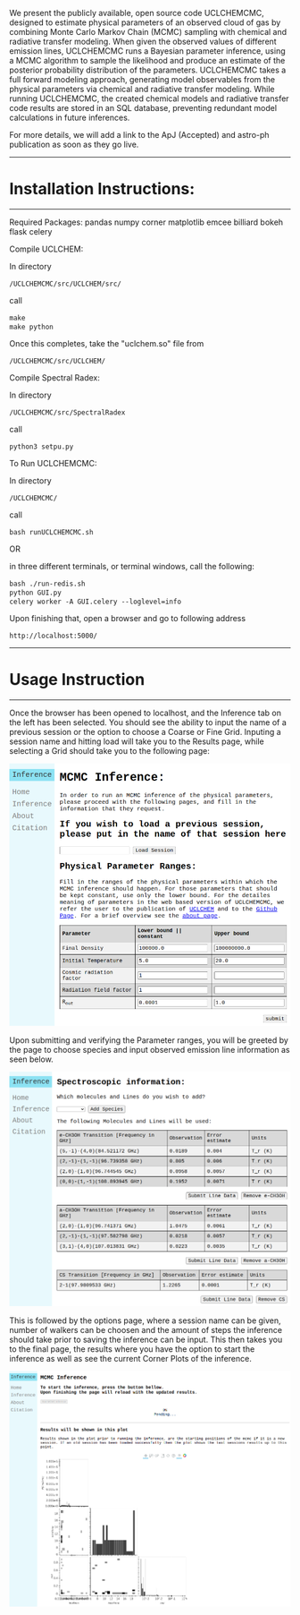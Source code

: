 We present the publicly available, open source code UCLCHEMCMC, designed to estimate physical parameters of an observed cloud of gas by combining Monte Carlo Markov Chain (MCMC) sampling with chemical and radiative transfer modeling. When given the observed values of different emission lines, UCLCHEMCMC runs a Bayesian parameter inference, using a MCMC algorithm to sample the likelihood and produce an estimate of the posterior probability distribution of the parameters. UCLCHEMCMC takes a full forward modeling approach, generating model observables from the physical parameters via chemical and radiative transfer modeling. While running UCLCHEMCMC, the created chemical models and radiative transfer code results are stored in an SQL database, preventing redundant model calculations in future inferences.

For more details, we will add a link to the ApJ (Accepted) and astro-ph publication as soon as they go live.

**************************************************************
# Installation Instructions:
**************************************************************

Required Packages:
    pandas numpy corner matplotlib emcee billiard bokeh flask celery

Compile UCLCHEM:

In directory 

    /UCLCHEMCMC/src/UCLCHEM/src/ 

call 

    make
    make python

Once this completes, take the "uclchem.so" file from 

    /UCLCHEMCMC/src/UCLCHEM/

Compile Spectral Radex:

In directory 

    /UCLCHEMCMC/src/SpectralRadex

call 

    python3 setpu.py

To Run UCLCHEMCMC:

In directory 

    /UCLCHEMCMC/

call

    bash runUCLCHEMCMC.sh
    
OR

in three different terminals, or terminal windows, call the following:
    
    bash ./run-redis.sh
    python GUI.py
    celery worker -A GUI.celery --loglevel=info

Upon finishing that, open a browser and go to following address 

    http://localhost:5000/

**************************************************************
# Usage Instruction
**************************************************************

Once the browser has been opened to localhost, and the Inference tab on the left has been selected. You should see the ability to input the name of a previous session or the option to choose a Coarse or Fine Grid. Inputing a session name and hitting load will take you to the Results page, while selecting a Grid should take you to the following page:

![Inference Page](https://github.com/Marcus-Keil/UCLCHEMCMC/blob/main/ReadmeImages/InferencePage.png)

Upon submitting and verifying the Parameter ranges, you will be greeted by the page to choose species and input observed emission line information as seen below.

![Chemicals Page](https://github.com/Marcus-Keil/UCLCHEMCMC/blob/main/ReadmeImages/ChemicalPage.png)

This is followed by the options page, where a session name can be given, number of walkers can be choosen and the amount of steps the inference should take prior to saving the inference can be input. This then takes you to the final page, the results where you have the option to start the inference as well as see the current Corner Plots of the inference.

![Results Page](https://github.com/Marcus-Keil/UCLCHEMCMC/blob/main/ReadmeImages/ResultsPage.png)

